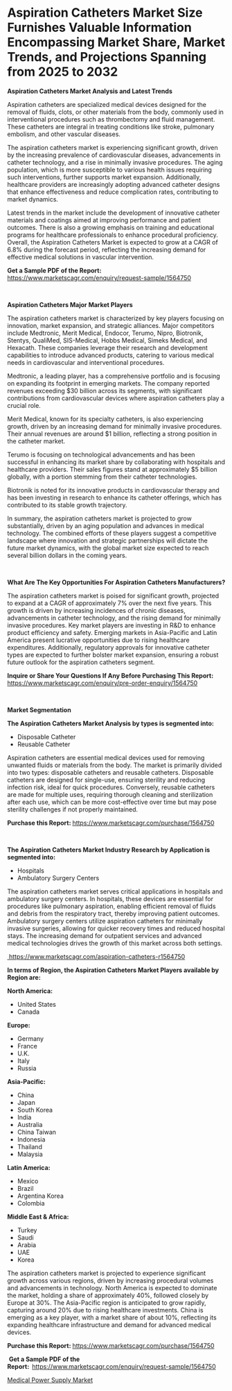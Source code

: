 <p><h1>Aspiration Catheters Market Size Furnishes Valuable Information Encompassing Market Share, Market Trends, and Projections Spanning from 2025 to 2032</h1></p><p><strong>Aspiration Catheters Market Analysis and Latest Trends</strong></p>
<p><p>Aspiration catheters are specialized medical devices designed for the removal of fluids, clots, or other materials from the body, commonly used in interventional procedures such as thrombectomy and fluid management. These catheters are integral in treating conditions like stroke, pulmonary embolism, and other vascular diseases. </p><p>The aspiration catheters market is experiencing significant growth, driven by the increasing prevalence of cardiovascular diseases, advancements in catheter technology, and a rise in minimally invasive procedures. The aging population, which is more susceptible to various health issues requiring such interventions, further supports market expansion. Additionally, healthcare providers are increasingly adopting advanced catheter designs that enhance effectiveness and reduce complication rates, contributing to market dynamics.</p><p>Latest trends in the market include the development of innovative catheter materials and coatings aimed at improving performance and patient outcomes. There is also a growing emphasis on training and educational programs for healthcare professionals to enhance procedural proficiency. Overall, the Aspiration Catheters Market is expected to grow at a CAGR of 6.8% during the forecast period, reflecting the increasing demand for effective medical solutions in vascular intervention.</p></p>
<p><strong>Get a Sample PDF of the Report:&nbsp;</strong> <a href="https://www.marketscagr.com/enquiry/request-sample/1564750?utm_campaign=2471&utm_medium=2&utm_source=Github&utm_content=ia&utm_term=04032025&utm_id=aspiration-catheters">https://www.marketscagr.com/enquiry/request-sample/1564750</a></p>
<p>&nbsp;</p>
<p><strong>Aspiration Catheters Major Market Players</strong></p>
<p><p>The aspiration catheters market is characterized by key players focusing on innovation, market expansion, and strategic alliances. Major competitors include Medtronic, Merit Medical, Endocor, Terumo, Nipro, Biotronik, Stentys, QualiMed, SIS-Medical, Hobbs Medical, Simeks Medical, and Hexacath. These companies leverage their research and development capabilities to introduce advanced products, catering to various medical needs in cardiovascular and interventional procedures.</p><p>Medtronic, a leading player, has a comprehensive portfolio and is focusing on expanding its footprint in emerging markets. The company reported revenues exceeding $30 billion across its segments, with significant contributions from cardiovascular devices where aspiration catheters play a crucial role. </p><p>Merit Medical, known for its specialty catheters, is also experiencing growth, driven by an increasing demand for minimally invasive procedures. Their annual revenues are around $1 billion, reflecting a strong position in the catheter market.</p><p>Terumo is focusing on technological advancements and has been successful in enhancing its market share by collaborating with hospitals and healthcare providers. Their sales figures stand at approximately $5 billion globally, with a portion stemming from their catheter technologies.</p><p>Biotronik is noted for its innovative products in cardiovascular therapy and has been investing in research to enhance its catheter offerings, which has contributed to its stable growth trajectory.</p><p>In summary, the aspiration catheters market is projected to grow substantially, driven by an aging population and advances in medical technology. The combined efforts of these players suggest a competitive landscape where innovation and strategic partnerships will dictate the future market dynamics, with the global market size expected to reach several billion dollars in the coming years.</p></p>
<p>&nbsp;</p>
<p><strong>What Are The Key Opportunities For Aspiration Catheters Manufacturers?</strong></p>
<p><p>The aspiration catheters market is poised for significant growth, projected to expand at a CAGR of approximately 7% over the next five years. This growth is driven by increasing incidences of chronic diseases, advancements in catheter technology, and the rising demand for minimally invasive procedures. Key market players are investing in R&D to enhance product efficiency and safety. Emerging markets in Asia-Pacific and Latin America present lucrative opportunities due to rising healthcare expenditures. Additionally, regulatory approvals for innovative catheter types are expected to further bolster market expansion, ensuring a robust future outlook for the aspiration catheters segment.</p></p>
<p><strong>Inquire or Share Your Questions If Any Before Purchasing This Report:</strong> <a href="https://www.marketscagr.com/enquiry/pre-order-enquiry/1564750?utm_campaign=2471&utm_medium=2&utm_source=Github&utm_content=ia&utm_term=04032025&utm_id=aspiration-catheters">https://www.marketscagr.com/enquiry/pre-order-enquiry/1564750</a></p>
<p>&nbsp;</p>
<p><strong>Market Segmentation</strong></p>
<p><strong>The Aspiration Catheters Market Analysis by types is segmented into:</strong></p>
<p><ul><li>Disposable Catheter</li><li>Reusable Catheter</li></ul></p>
<p><p>Aspiration catheters are essential medical devices used for removing unwanted fluids or materials from the body. The market is primarily divided into two types: disposable catheters and reusable catheters. Disposable catheters are designed for single-use, ensuring sterility and reducing infection risk, ideal for quick procedures. Conversely, reusable catheters are made for multiple uses, requiring thorough cleaning and sterilization after each use, which can be more cost-effective over time but may pose sterility challenges if not properly maintained.</p></p>
<p><strong>Purchase this Report:&nbsp;</strong><a href="https://www.marketscagr.com/purchase/1564750?utm_campaign=2471&utm_medium=2&utm_source=Github&utm_content=ia&utm_term=04032025&utm_id=aspiration-catheters">https://www.marketscagr.com/purchase/1564750</a></p>
<p>&nbsp;</p>
<p><strong>The Aspiration Catheters Market Industry Research by Application is segmented into:</strong></p>
<p><ul><li>Hospitals</li><li>Ambulatory Surgery Centers</li></ul></p>
<p><p>The aspiration catheters market serves critical applications in hospitals and ambulatory surgery centers. In hospitals, these devices are essential for procedures like pulmonary aspiration, enabling efficient removal of fluids and debris from the respiratory tract, thereby improving patient outcomes. Ambulatory surgery centers utilize aspiration catheters for minimally invasive surgeries, allowing for quicker recovery times and reduced hospital stays. The increasing demand for outpatient services and advanced medical technologies drives the growth of this market across both settings.</p></p>
<p><a href="https://www.marketscagr.com/aspiration-catheters-r1564750?utm_campaign=2471&utm_medium=2&utm_source=Github&utm_content=ia&utm_term=04032025&utm_id=aspiration-catheters">&nbsp;https://www.marketscagr.com/aspiration-catheters-r1564750</a></p>
<p><strong>In terms of Region, the Aspiration Catheters Market Players available by Region are:</strong></p>
<p>
    <p> <strong> North America: </strong>
        <ul>
            <li>United States</li>
            <li>Canada</li>
        </ul>
        </p> 
    <p> <strong> Europe: </strong>
        <ul>
            <li>Germany</li>
            <li>France</li>
            <li>U.K.</li>
            <li>Italy</li>
            <li>Russia</li>
        </ul>
        </p> 
    <p> <strong> Asia-Pacific: </strong>
        <ul>
            <li>China</li>
            <li>Japan</li>
            <li>South Korea</li>
            <li>India</li>
            <li>Australia</li>
            <li>China Taiwan</li>
            <li>Indonesia</li>
            <li>Thailand</li>
            <li>Malaysia</li>
        </ul>
        </p> 
    <p> <strong> Latin America: </strong>
        <ul>
            <li>Mexico</li>
            <li>Brazil</li>
            <li>Argentina Korea</li>
            <li>Colombia</li>
        </ul>
        </p> 
    <p> <strong> Middle East & Africa: </strong>
        <ul>
            <li>Turkey</li>
            <li>Saudi</li>
            <li>Arabia</li>
            <li>UAE</li>
            <li>Korea</li>
        </ul>
    </p>
    </p>
<p><p>The aspiration catheters market is projected to experience significant growth across various regions, driven by increasing procedural volumes and advancements in technology. North America is expected to dominate the market, holding a share of approximately 40%, followed closely by Europe at 30%. The Asia-Pacific region is anticipated to grow rapidly, capturing around 20% due to rising healthcare investments. China is emerging as a key player, with a market share of about 10%, reflecting its expanding healthcare infrastructure and demand for advanced medical devices.</p></p>
<p><strong>Purchase this Report: </strong><a href="https://www.marketscagr.com/purchase/1564750?utm_campaign=2471&utm_medium=2&utm_source=Github&utm_content=ia&utm_term=04032025&utm_id=aspiration-catheters">https://www.marketscagr.com/purchase/1564750</a></p>
<p>&nbsp;<strong>Get a Sample PDF of the Report:&nbsp;&nbsp;</strong><a href="https://www.marketscagr.com/enquiry/request-sample/1564750?utm_campaign=2471&utm_medium=2&utm_source=Github&utm_content=ia&utm_term=04032025&utm_id=aspiration-catheters">https://www.marketscagr.com/enquiry/request-sample/1564750</a></p>
<p><strong></strong></p>
<p><p><a href="https://github.com/suleimannichelle7/Market-Research-Report-List-1/blob/main/medical-power-supply-market.md?utm_campaign=2471&utm_medium=2&utm_source=Github&utm_content=ia&utm_term=04032025&utm_id=aspiration-catheters">Medical Power Supply Market</a></p></p>